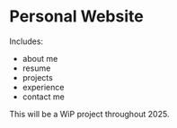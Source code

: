 # Personal Website

Includes: 
- about me
- resume
- projects
- experience
- contact me

This will be a WiP project throughout 2025.
